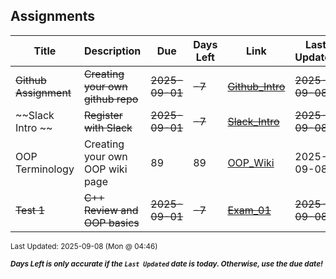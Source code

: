 ## Assignments

| Title                 | Description                       | Due            | Days Left | Link                              | Last Updated   |
| --------------------- | --------------------------------- | -------------- | --------- | --------------------------------- | -------------- |
| ~~Github Assignment~~ | ~~Creating your own github repo~~ | ~~2025-09-01~~ | ~~-7~~    | ~~[Github_Intro](Github_Intro/)~~ | ~~2025-09-08~~ |
| ~~Slack Intro ~~      | ~~Register with Slack~~           | ~~2025-09-01~~ | ~~-7~~    | ~~[Slack_Intro](Slack_Intro/)~~   | ~~2025-09-08~~ |
| OOP Terminology       | Creating your own OOP wiki page   | 89             | 89        | [OOP_Wiki](OOP_Wiki/)             | 2025-09-08     |
| ~~Test 1~~            | ~~C++ Review and OOP basics~~     | ~~2025-09-01~~ | ~~-7~~    | ~~[Exam_01](Exam_01/)~~           | ~~2025-09-08~~ |

<sup>Last Updated: 2025-09-08 (Mon @ 04:46)</sup>

<sup>**_Days Left is only accurate if the `Last Updated` date is today. Otherwise, use the due date!_**</sup>
